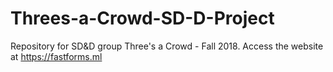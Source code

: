 <!-- ![Alt text](static/img/logo.PNG?raw=true "LOGO") -->
# Threes-a-Crowd-SD-D-Project
Repository for SD&amp;D group Three's a Crowd - Fall 2018. 
Access the website at https://fastforms.ml